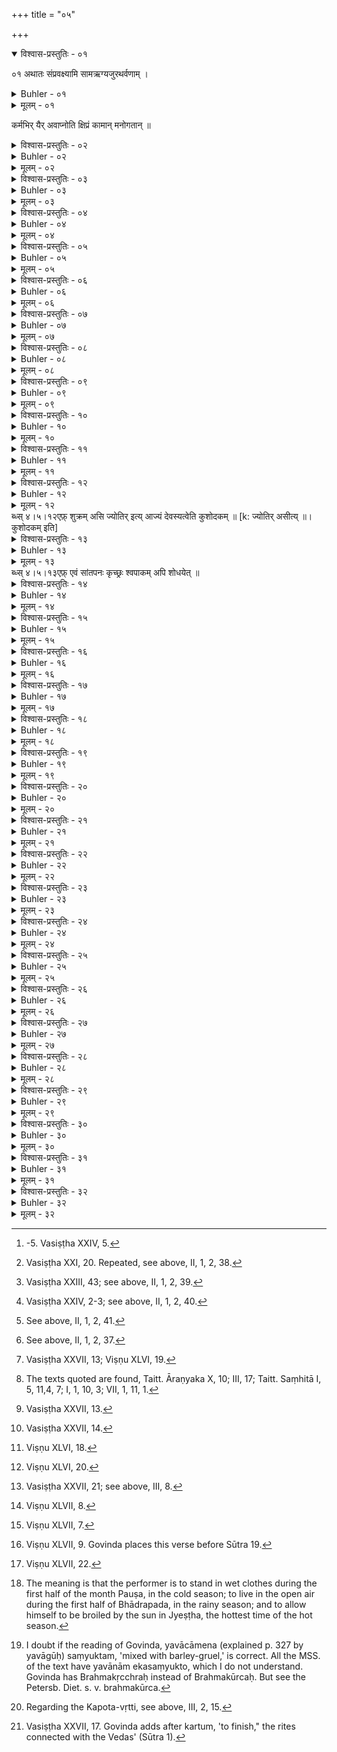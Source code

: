 +++
title = "०५"

+++
<details open><summary>विश्वास-प्रस्तुतिः - ०१</summary>

०१  अथातः संप्रवक्ष्यामि सामऋग्यजुरथर्वणाम् ।  
</details>

<details><summary>Buhler - ०१</summary>

०१  अथातः संप्रवक्ष्यामि सामऋग्यजुरथर्वणाम् ।  
</details>

<details><summary>मूलम् - ०१</summary>

०१  अथातः संप्रवक्ष्यामि सामऋग्यजुरथर्वणाम् ।  
</details>

कर्मभिर् यैर् अवाप्नोति क्षिप्रं कामान् मनोगतान् ॥

<details><summary>विश्वास-प्रस्तुतिः - ०२</summary>

०२  जपहोमेष्टियन्त्राद्यैः शोधयित्वा स्वविग्रहम् ।  
साधयेत् सर्वकर्माणि नान्यथा सिद्धिम् अश्नुते ॥
</details>

<details><summary>Buhler - ०२</summary>

2. Having purified his body by muttered prayers, burnt oblations, Iṣṭis, restraints, and the like, he will accomplish all his objects. He will not attain success in any other way.
</details>

<details><summary>मूलम् - ०२</summary>

०२  जपहोमेष्टियन्त्राद्यैः शोधयित्वा स्वविग्रहम् ।  
साधयेत् सर्वकर्माणि नान्यथा सिद्धिम् अश्नुते ॥
</details>

<details><summary>विश्वास-प्रस्तुतिः - ०३</summary>

०३  जपहोमेष्टियन्त्राणि करिष्यन्न् आदितो द्विजः ।  
शुक्लपुण्यदिनऋक्षेषु केशश्मश्रूणि वापयेत् ॥
</details>

<details><summary>Buhler - ०३</summary>

3. A Brāhmaṇa, who is going to mutter prayers, to offer burnt oblations or Iṣṭis, or to practise restraints, shall, first, during the bright half of the month, on a lucky day and under a lucky constellation, cause his hair and beard to be cut. [^2] 


[^2]:  -5. Vasiṣṭha XXIV, 5.
</details>

<details><summary>मूलम् - ०३</summary>

०३  जपहोमेष्टियन्त्राणि करिष्यन्न् आदितो द्विजः ।  
शुक्लपुण्यदिनऋक्षेषु केशश्मश्रूणि वापयेत् ॥
</details>

<details><summary>विश्वास-प्रस्तुतिः - ०४</summary>

०४  स्नायात् त्रिषवणं पायाद् आत्मानंक्रोधतो ऽनृतात् ।  
स्त्रीशूद्रैर् नाभिभाषेत ब्रह्मचारी हविर्व्रतः ॥
</details>

<details><summary>Buhler - ०४</summary>

4. Let him bathe in the morning, at noon, and in the evening; let him beware of anger and untruth; let him not address women and Śūdras; let him be continent, and subsist solely on food fit for offerings.
</details>

<details><summary>मूलम् - ०४</summary>

०४  स्नायात् त्रिषवणं पायाद् आत्मानंक्रोधतो ऽनृतात् ।  
स्त्रीशूद्रैर् नाभिभाषेत ब्रह्मचारी हविर्व्रतः ॥
</details>

<details><summary>विश्वास-प्रस्तुतिः - ०५</summary>

०५  गोविप्रपितृदेवेभ्यो नमस्कुर्याद् दिवास्वपन् । [k: नमस्कुर्वन्]  
जपहोमेष्टियन्त्रस्थो दिवास्थानो निशासनः ॥
</details>

<details><summary>Buhler - ०५</summary>

5. Avoiding to sleep in the day-time, let him worship cows, Brāhmaṇas, manes, and gods. As long as he is engaged in muttering prayers, offering Homas and Iṣṭis, and practising restraints, let him stand during the day and sit during the night.
</details>

<details><summary>मूलम् - ०५</summary>

०५  गोविप्रपितृदेवेभ्यो नमस्कुर्याद् दिवास्वपन् । [k: नमस्कुर्वन्]  
जपहोमेष्टियन्त्रस्थो दिवास्थानो निशासनः ॥
</details>

<details><summary>विश्वास-प्रस्तुतिः - ०६</summary>

०६  प्राजापत्यो भवेत् कृच्छ्रो दिवा रात्राव् अयाचितम् ।  
क्रमशो वायुभक्षश् च द्वादशाहं त्र्यहंत्र्यहम् ॥
</details>

<details><summary>Buhler - ०६</summary>

6. The Kṛcchra (penance) revealed by Prajāpati lasts twelve days, (which are divided into four separate) periods of three days; (during the first period of three days he eats) in the day-time (only, during the second) at night (only, during the third he subsists on) food given without asking, (and during the fourth) finally (he lives on) air. [^3] 


[^3]:  Vasiṣṭha XXI, 20. Repeated, see above, II, 1, 2, 38.
</details>

<details><summary>मूलम् - ०६</summary>

०६  प्राजापत्यो भवेत् कृच्छ्रो दिवा रात्राव् अयाचितम् ।  
क्रमशो वायुभक्षश् च द्वादशाहं त्र्यहंत्र्यहम् ॥
</details>

<details><summary>विश्वास-प्रस्तुतिः - ०७</summary>

०७  अहर् एकं तथा नक्तम् अज्ञातं वायुभक्षणम् ।  
त्रिवृद् एष परावृत्तो बालानां कृच्छ्र उच्यते ॥
</details>

<details><summary>Buhler - ०७</summary>

7. (If one eats on) one (day in) the morning (only), and (on the following day) at night (only, on the next day food) given without asking, (and on the fourth day) subsists on air, and repeats this three times, that is called the Kṛcchra (penance) of children. [^4] 


[^4]:  Vasiṣṭha XXIII, 43; see above, II, 1, 2, 39.
</details>

<details><summary>मूलम् - ०७</summary>

०७  अहर् एकं तथा नक्तम् अज्ञातं वायुभक्षणम् ।  
त्रिवृद् एष परावृत्तो बालानां कृच्छ्र उच्यते ॥
</details>

<details><summary>विश्वास-प्रस्तुतिः - ०८</summary>

०८  एकैकं ग्रासम् अश्नीयात् पूर्वोक्तेन त्र्यहंत्र्यहम् ।  
वायुभक्षस् त्र्यहं चान्यद् अतिकृच्छ्रः स उच्यते ॥
</details>

<details><summary>Buhler - ०८</summary>

8. (If) one eats one mouthful only at each (meal), following, during (three) periods of three days, the rules given above, and subsists during another period of three days on air, that is called the Atikṛcchra penance. [^5] 


[^5]:  Vasiṣṭha XXIV, 2-3; see above, II, 1, 2, 40.
</details>

<details><summary>मूलम् - ०८</summary>

०८  एकैकं ग्रासम् अश्नीयात् पूर्वोक्तेन त्र्यहंत्र्यहम् ।  
वायुभक्षस् त्र्यहं चान्यद् अतिकृच्छ्रः स उच्यते ॥
</details>

<details><summary>विश्वास-प्रस्तुतिः - ०९</summary>

०९  अम्बुभक्षस् त्र्यहान् एतान् वायुभक्षस् ततः परम् ।  
कृच्छ्रातिकृच्छ्रस् तृतीयो विज्ञेयः सो ऽतिपावनः ॥
</details>

<details><summary>Buhler - ०९</summary>

9. (If) during those (first) three periods of three days one partakes of water only, and subsists afterwards (during three days) on air, that third (variety) must be known to be the most efficacious Kṛcchrātikṛcchra penance. [^6] 


[^6]:  See above, II, 1, 2, 41.
</details>

<details><summary>मूलम् - ०९</summary>

०९  अम्बुभक्षस् त्र्यहान् एतान् वायुभक्षस् ततः परम् ।  
कृच्छ्रातिकृच्छ्रस् तृतीयो विज्ञेयः सो ऽतिपावनः ॥
</details>

<details><summary>विश्वास-प्रस्तुतिः - १०</summary>

१०  त्र्यहंत्र्यहं पिबेद् उष्णं पयः सर्पिः कुशोदकम् ।  
वायुभक्षस् त्र्यहं चान्यत् तप्तकृच्छ्रः स उच्यते ॥
</details>

<details><summary>Buhler - १०</summary>

10. If one drinks hot milk, (hot) clarified butter, (and a hot) decoction of Kuśa grass, each during three days, and fasts during another three days, that is called the Taptakṛcchra. [^7] 


[^7]:  See above, II, 1, 2, 37.
</details>

<details><summary>मूलम् - १०</summary>

१०  त्र्यहंत्र्यहं पिबेद् उष्णं पयः सर्पिः कुशोदकम् ।  
वायुभक्षस् त्र्यहं चान्यत् तप्तकृच्छ्रः स उच्यते ॥
</details>

<details><summary>विश्वास-प्रस्तुतिः - ११</summary>

११  गोमूत्रं गोमयं क्षीरं दधि सर्पिः कुशोदकम् ।  
एकरात्रोपवासश् च कृच्छ्रः सांतपनः स्मृतः ॥
</details>

<details><summary>Buhler - ११</summary>

11. (If one lives during one day) on cow's urine, (during one day) on cowdung, (during one day) on milk, (during one day) on sour milk, (during one day) on clarified butter, (during one day) on a decoction of Kuśa grass, and during one (day and) night on air, that is called the Sāṃtāpana Kṛcchra. [^8] 


[^8]:  Vasiṣṭha XXVII, 13; Viṣṇu XLVI, 19.
</details>

<details><summary>मूलम् - ११</summary>

११  गोमूत्रं गोमयं क्षीरं दधि सर्पिः कुशोदकम् ।  
एकरात्रोपवासश् च कृच्छ्रः सांतपनः स्मृतः ॥
</details>

<details><summary>विश्वास-प्रस्तुतिः - १२</summary>

१२  गायत्र्यादाय गोमूत्रंगन्धद्वारेति गोमयम् । [k: गायत्र्यागृह्य]  
आ प्यायस्वेति च क्षीरं दधिक्राव्णेति वै दधि ।
</details>

<details><summary>Buhler - १२</summary>

12. Let him take the cow's urine, reciting the Gāyatrī; the cowdung, (reciting the text), 'Gandhadvārām;' [^9]  the milk, (reciting the verse), 'Āpyāyasva;' the sour milk, reciting (the verse), 'Dadhikrāvṇā;' the clarified butter, (saying), 'Śukram asi;' the decoction of Kuśa grass (with the text), 'Devasya tvā;'


[^9]:  The texts quoted are found, Taitt. Āraṇyaka X, 10; III, 17; Taitt. Saṃhitā I, 5, 11,4, 7; I, 1, 10, 3; VII, 1, 11, 1.
</details>

<details><summary>मूलम् - १२</summary>

१२  गायत्र्यादाय गोमूत्रंगन्धद्वारेति गोमयम् । [k: गायत्र्यागृह्य]  
आ प्यायस्वेति च क्षीरं दधिक्राव्णेति वै दधि ।
</details>
ब्ध्स् ४।५।१२एफ़्  शुक्रम् असि ज्योतिर् इत्य् आज्यं देवस्यत्वेति कुशोदकम् ॥ [k: ज्योतिर् असीत्य् ॥। कुशोदकम् इति]

<details><summary>विश्वास-प्रस्तुतिः - १३</summary>

१३  गोमूत्रभागस् तस्यार्धं शकृत् क्षीरस्य तु त्रयम् । [k: क्षीरस्य तयम्]  
द्वयं दध्नो घृतस्यैक एकश् च कुशवारिणः ।
</details>

<details><summary>Buhler - १३</summary>

13. (And mix together) one part of cow's urine, half as much .cowdung, three parts of milk, two of sour milk, one part of clarified butter, and one part of water boiled with Kuśa grass;' a Sāṃtāpana Kṛcchra (performed) in this manner will purify even a Śvapāka. [^10] 


[^10]:  Vasiṣṭha XXVII, 13.
</details>

<details><summary>मूलम् - १३</summary>

१३  गोमूत्रभागस् तस्यार्धं शकृत् क्षीरस्य तु त्रयम् । [k: क्षीरस्य तयम्]  
द्वयं दध्नो घृतस्यैक एकश् च कुशवारिणः ।
</details>
ब्ध्स् ४।५।१३एफ़्  एवं सांतपनः कृच्छ्रः श्वपाकम् अपि शोधयेत् ॥

<details><summary>विश्वास-प्रस्तुतिः - १४</summary>

१४  गोमूत्रं गोमयं चैव क्षीरं दधि घृतं तथा [k: गोमूत्रं गोमयं क्षीरं दधि सर्पिः कुशोदकम्] ।  
पञ्चरात्रं तदाहारः पञ्चगव्येन शुध्यति ॥
</details>

<details><summary>Buhler - १४</summary>

14. He who subsists during five (days and) nights on cow's urine, cowdung, milk, sour milk, and clarified butter will be purified by (that) Pañcagavya (the five products of the cow). [^11] 


[^11]:  Vasiṣṭha XXVII, 14.
</details>

<details><summary>मूलम् - १४</summary>

१४  गोमूत्रं गोमयं चैव क्षीरं दधि घृतं तथा [k: गोमूत्रं गोमयं क्षीरं दधि सर्पिः कुशोदकम्] ।  
पञ्चरात्रं तदाहारः पञ्चगव्येन शुध्यति ॥
</details>

<details><summary>विश्वास-प्रस्तुतिः - १५</summary>

१५  यत् आत्मनो ऽप्रमत्तस्य द्वादशाहम् अभोजनम् ।  
पराको नाम कृच्छ्रो ऽयं सर्वपापप्रणाशनः ॥
</details>

<details><summary>Buhler - १५</summary>

15. If, self-restrained and attentive, he fasts during twelve days, that is called a Parāka Kṛcchra, which destroys all sin. [^12] 


[^12]:  Viṣṇu XLVI, 18.
</details>

<details><summary>मूलम् - १५</summary>

१५  यत् आत्मनो ऽप्रमत्तस्य द्वादशाहम् अभोजनम् ।  
पराको नाम कृच्छ्रो ऽयं सर्वपापप्रणाशनः ॥
</details>

<details><summary>विश्वास-प्रस्तुतिः - १६</summary>

१६  गोमूत्रादिभिर् अभ्यस्तम् एकैकं तं त्रिसप्तकम् ।  
महासांतपनं कृच्छ्रं वदन्ति ब्रह्मवादिनः ॥
</details>

<details><summary>Buhler - १६</summary>

16. If he subsists on cow's urine and the other (substances named above), one day on each, and continues (this mode of life) during thrice seven days, the theologians call that a Mahāsāṃtāpana Kṛcchra. [^13] 


[^13]:  Viṣṇu XLVI, 20.
</details>

<details><summary>मूलम् - १६</summary>

१६  गोमूत्रादिभिर् अभ्यस्तम् एकैकं तं त्रिसप्तकम् ।  
महासांतपनं कृच्छ्रं वदन्ति ब्रह्मवादिनः ॥
</details>

<details><summary>विश्वास-प्रस्तुतिः - १७</summary>

१७  एकवृद्ध्या सिते पिण्डान् एकहान्यासिते ततः । [k: पिण्डे]  
पक्षयोर् उपवासौ द्वौ तद् धि चान्द्रायणं स्मृतम् ॥
</details>

<details><summary>Buhler - १७</summary>

17. If he daily adds to his food one mouthful during the bright (half of the month) and diminishes it daily by one mouthful during the dark (half of the month), and keeps two fasts in the two halves of the month, that is called a Cāndrāyaṇa. [^14] 


[^14]:  Vasiṣṭha XXVII, 21; see above, III, 8.
</details>

<details><summary>मूलम् - १७</summary>

१७  एकवृद्ध्या सिते पिण्डान् एकहान्यासिते ततः । [k: पिण्डे]  
पक्षयोर् उपवासौ द्वौ तद् धि चान्द्रायणं स्मृतम् ॥
</details>

<details><summary>विश्वास-प्रस्तुतिः - १८</summary>

१८  चतुरः प्रातर् अश्नीयात् पिण्डान् विप्रः समाहितः ।  
चतुरो ऽस्तमिते सूर्ये शिशुचान्द्रायणं चरेत् ॥ [k: स्मृतम्]
</details>

<details><summary>Buhler - १८</summary>

18. If, with concentrated mind, a Brāhmaṇa eats four mouthfuls in the morning and four mouthfuls when the sun has set, he will perform the Cāndrāyaṇa of children. [^15] 


[^15]:  Viṣṇu XLVII, 8.
</details>

<details><summary>मूलम् - १८</summary>

१८  चतुरः प्रातर् अश्नीयात् पिण्डान् विप्रः समाहितः ।  
चतुरो ऽस्तमिते सूर्ये शिशुचान्द्रायणं चरेत् ॥ [k: स्मृतम्]
</details>

<details><summary>विश्वास-प्रस्तुतिः - १९</summary>

१९  अष्टावष्टौ मासम् एकं पिण्डान् मध्यंदिने स्थिते ।  
नियतात्मा हविष्यस्य यतिचान्द्रायणंचरेत् ॥ [k: -चान्दायणं]
</details>

<details><summary>Buhler - १९</summary>

19. If, self-restrained, he daily eats, during a month, at midday eight mouthfuls of food, fit for a sacrifice, he will perform the Cāndrāyaṇa of ascetics. [^16] 


[^16]:  Viṣṇu XLVII, 7.
</details>

<details><summary>मूलम् - १९</summary>

१९  अष्टावष्टौ मासम् एकं पिण्डान् मध्यंदिने स्थिते ।  
नियतात्मा हविष्यस्य यतिचान्द्रायणंचरेत् ॥ [k: -चान्दायणं]
</details>

<details><summary>विश्वास-प्रस्तुतिः - २०</summary>

२०  यथा कथंचित् पिण्डानां द्विजस् तिस्रस् त्व् अशीतयः ।  
मासेनाश्नन् हविष्यस्य चन्द्रस्यैति सलोकताम् ॥
</details>

<details><summary>Buhler - २०</summary>

20. But a Brāhmaṇa who eats anyhow, during a month, thrice eighty mouthfuls of food, fit for a sacrifice, goes to the world of the moon. [^17] 


[^17]:  Viṣṇu XLVII, 9. Govinda places this verse before Sūtra 19.
</details>

<details><summary>मूलम् - २०</summary>

२०  यथा कथंचित् पिण्डानां द्विजस् तिस्रस् त्व् अशीतयः ।  
मासेनाश्नन् हविष्यस्य चन्द्रस्यैति सलोकताम् ॥
</details>

<details><summary>विश्वास-प्रस्तुतिः - २१</summary>

२१  यथोद्यंश् चन्द्रमा हन्ति जगतस् तमसो भयम् ।  
एवं पापाद् भयं हन्ति द्विजश् चान्द्रायणं चरन् ॥ [k: तथा पापाद्]
</details>

<details><summary>Buhler - २१</summary>

21. As the rising moon frees the world from the fear of darkness, even so a Brāhmaṇa who performs a Cāndrāyaṇa removes the fear of sin.
</details>

<details><summary>मूलम् - २१</summary>

२१  यथोद्यंश् चन्द्रमा हन्ति जगतस् तमसो भयम् ।  
एवं पापाद् भयं हन्ति द्विजश् चान्द्रायणं चरन् ॥ [k: तथा पापाद्]
</details>

<details><summary>विश्वास-प्रस्तुतिः - २२</summary>

२२  कणपिण्याकतक्राणि यवाचामो ऽनिलाशनः । [k: तथा चापो]  
एकत्रिपञ्चसप्तेति पापघ्नो ऽयं तुलापुमान् ॥
</details>

<details><summary>Buhler - २२</summary>

22. He who lives one day on (rice)-grains, three days on oil-cakes, 'five days on buttermilk mixed with water, seven days on water, and (one day) on air, (performs) the guilt-destroying Tulāpuruṣa. [^18] 


[^18]:  Viṣṇu XLVII, 22.
</details>

<details><summary>मूलम् - २२</summary>

२२  कणपिण्याकतक्राणि यवाचामो ऽनिलाशनः । [k: तथा चापो]  
एकत्रिपञ्चसप्तेति पापघ्नो ऽयं तुलापुमान् ॥
</details>

<details><summary>विश्वास-प्रस्तुतिः - २३</summary>

२३  यावकः सप्तरात्रेण वृजिनं हन्ति देहिनाम् ।  
सप्तरात्रोपवासो वा दृष्टम् एतन् मनीषिभिः ॥
</details>

<details><summary>Buhler - २३</summary>

23. Living on barley-gruel (yāvaka) removes the guilt of corporeal beings after seven days, and so does a fast of seven days; that has been recognised by wise men.
</details>

<details><summary>मूलम् - २३</summary>

२३  यावकः सप्तरात्रेण वृजिनं हन्ति देहिनाम् ।  
सप्तरात्रोपवासो वा दृष्टम् एतन् मनीषिभिः ॥
</details>

<details><summary>विश्वास-प्रस्तुतिः - २४</summary>

२४  पौषभाद्रपदज्येष्ठास्व् आर्द्राकाशातपाश्रयात् । [k: पौषभाद्रपदज्येष्ठार्द्रा-]  
त्रीञ् छुक्लान् मुच्यते पापात् पतनीयाद् ऋते द्विजः ॥
</details>

<details><summary>Buhler - २४</summary>

24. By dressing in wet clothes, by living in the open air, and by exposing himself to the sun during the light halves of the months Pauṣa (December-January), Bhādrapada (August-September), and Gyeṣṭha (May-June), a Brāhmaṇa is freed from (all) sin excepting crimes causing loss of caste (patanīya). [^19] 


[^19]:  The meaning is that the performer is to stand in wet clothes during the first half of the month Pauṣa, in the cold season; to live in the open air during the first half of Bhādrapada, in the rainy season; and to allow himself to be broiled by the sun in Jyeṣṭha, the hottest time of the hot season.
</details>

<details><summary>मूलम् - २४</summary>

२४  पौषभाद्रपदज्येष्ठास्व् आर्द्राकाशातपाश्रयात् । [k: पौषभाद्रपदज्येष्ठार्द्रा-]  
त्रीञ् छुक्लान् मुच्यते पापात् पतनीयाद् ऋते द्विजः ॥
</details>

<details><summary>विश्वास-प्रस्तुतिः - २५</summary>

२५  गोमूत्रं गोमयं क्षीरं दधि सर्पिः कुशोदकम् ।  
यवाचामेन संयुक्तो ब्रह्मकूर्चो ऽतिपावनः ॥
</details>

<details><summary>Buhler - २५</summary>

25. (If one swallows) cows' urine, cowdung, milk, [^20]  sour milk, clarified butter, and a decoction of Kuśa grass, mixed with barley gruel, that is the most sanctifying Brahmakūrca.


[^20]:  I doubt if the reading of Govinda, yavācāmena (explained p. 327 by yavāgūḥ) saṃyuktam, 'mixed with barley-gruel,' is correct. All the MSS. of the text have yavānām ekasaṃyukto, which I do not understand. Govinda has Brahmakṛcchraḥ instead of Brahmakūrcaḥ. But see the Petersb. Diet. s. v. brahmakūrca.
</details>

<details><summary>मूलम् - २५</summary>

२५  गोमूत्रं गोमयं क्षीरं दधि सर्पिः कुशोदकम् ।  
यवाचामेन संयुक्तो ब्रह्मकूर्चो ऽतिपावनः ॥
</details>

<details><summary>विश्वास-प्रस्तुतिः - २६</summary>

२६  अमावास्यां निराहारः पौर्णमास्यां तिलाशनः ।  
शुक्लकृष्णकृतात् पापान् मुच्यते अब्दस्य पर्वभिः ॥
</details>

<details><summary>Buhler - २६</summary>

26. He who fasts on the new moon day and eats sesamum grains on the full moon day, will be freed in the course of a year from the sins which he committed in the bright and the dark halves of the month.
</details>

<details><summary>मूलम् - २६</summary>

२६  अमावास्यां निराहारः पौर्णमास्यां तिलाशनः ।  
शुक्लकृष्णकृतात् पापान् मुच्यते अब्दस्य पर्वभिः ॥
</details>

<details><summary>विश्वास-प्रस्तुतिः - २७</summary>

२७  भैक्षाहारो ऽग्निहोत्रिभ्यो मासेनैकेन शुध्यति ।  
यायावरवनस्थेभ्यो दशभिः पञ्चभिर् दिनैः ॥
</details>

<details><summary>Buhler - २७</summary>

27. He who lives on alms obtained from Agnihotrins is purified in one month; (he who obtains his food) from a Yāyāvara. in ten days; he who receives it from a hermit in the forest, in five days;
</details>

<details><summary>मूलम् - २७</summary>

२७  भैक्षाहारो ऽग्निहोत्रिभ्यो मासेनैकेन शुध्यति ।  
यायावरवनस्थेभ्यो दशभिः पञ्चभिर् दिनैः ॥
</details>

<details><summary>विश्वास-प्रस्तुतिः - २८</summary>

२८  एकाहधनिनो ऽन्नेन दिनेनैकेन शुध्यति ।  
कापोतवृत्तिनिष्ठस्य पीत्वापः शुध्यते त्रिभिः ॥
</details>

<details><summary>Buhler - २८</summary>

28. (He who lives) on food given by a person who has a store sufficient for one day only, will be purified in one day; he who drinks water given by a person subsisting by the Kapota-vṛtti (pigeon-life), is purified in three (days). [^21] 


[^21]:  Regarding the Kapota-vṛtti, see above, III, 2, 15.
</details>

<details><summary>मूलम् - २८</summary>

२८  एकाहधनिनो ऽन्नेन दिनेनैकेन शुध्यति ।  
कापोतवृत्तिनिष्ठस्य पीत्वापः शुध्यते त्रिभिः ॥
</details>

<details><summary>विश्वास-प्रस्तुतिः - २९</summary>

२९  ऋग्यजुःसामवेदानां वेदस्यान्यतमस्य वा ।  
पारायणं त्रिर् अभ्यस्येद् अनश्नन् सो ऽतिपावनः ॥
</details>

<details><summary>Buhler - २९</summary>

29. If one recites the whole Ṛg-veda, Yajur-veda, and Sāma-veda, or thrice reads one of these Vedas and fasts, (that is) a most efficient means of purification.
</details>

<details><summary>मूलम् - २९</summary>

२९  ऋग्यजुःसामवेदानां वेदस्यान्यतमस्य वा ।  
पारायणं त्रिर् अभ्यस्येद् अनश्नन् सो ऽतिपावनः ॥
</details>

<details><summary>विश्वास-प्रस्तुतिः - ३०</summary>

३०  अथ चेत् त्वरते कर्तुं दिवसं मारुताशनः । [k: दिवसे]  
रात्रौ जलस्थितो व्युष्टः प्राजापत्येन तत्समम् ॥ [k: जले स्थितो]
</details>

<details><summary>Buhler - ३०</summary>

30. Now if one is in haste to finish, one may live on air during a day, and pass the night standing in water, that is equal (in efficacy) to a Prājāpatya (Kṛcchra). [^22] 


[^22]:  Vasiṣṭha XXVII, 17. Govinda adds after kartum, 'to finish," the rites connected with the Vedas' (Sūtra 1).
</details>

<details><summary>मूलम् - ३०</summary>

३०  अथ चेत् त्वरते कर्तुं दिवसं मारुताशनः । [k: दिवसे]  
रात्रौ जलस्थितो व्युष्टः प्राजापत्येन तत्समम् ॥ [k: जले स्थितो]
</details>

<details><summary>विश्वास-प्रस्तुतिः - ३१</summary>

३१  गायत्र्याष्टसहस्रं तु जपं कृत्वोत्थिते रवौ ।  
मुच्यते सर्वपापेभ्यो यदि न भ्रूणहा भवेत् ॥
</details>

<details><summary>Buhler - ३१</summary>

31. He who at sunrise mutters the Gāyatrī one thousand and eight times, is free from all sin, provided he has not slain a learned Brāhmaṇa.
</details>

<details><summary>मूलम् - ३१</summary>

३१  गायत्र्याष्टसहस्रं तु जपं कृत्वोत्थिते रवौ ।  
मुच्यते सर्वपापेभ्यो यदि न भ्रूणहा भवेत् ॥
</details>

<details><summary>विश्वास-प्रस्तुतिः - ३२</summary>

३२  यो ऽन्नदः सत्यवादी च भूतेषु कृपया स्थितः ।  
पूर्वोक्तयन्त्रशुद्धेभ्यः सर्वेभ्यः सो ऽतिरिच्यते ॥
</details>

<details><summary>Buhler - ३२</summary>

32. He who distributes food, speaks the truth, and has compassion on all living beings, is more (holy) than all those who have been purified by the restraints mentioned above.
</details>

<details><summary>मूलम् - ३२</summary>

३२  यो ऽन्नदः सत्यवादी च भूतेषु कृपया स्थितः ।  
पूर्वोक्तयन्त्रशुद्धेभ्यः सर्वेभ्यः सो ऽतिरिच्यते ॥
</details>
